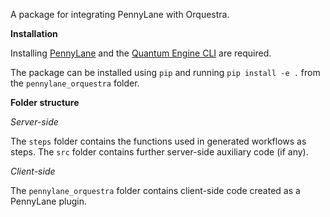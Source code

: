 
A package for integrating PennyLane with Orquestra.

**Installation**

Installing [PennyLane](https://github.com/PennyLaneAI/pennylane) and the [Quantum Engine CLI](https://github.com/zapatacomputing/qe-cli) are required.

The package can be installed using `pip` and running `pip install -e .` from
the `pennylane_orquestra` folder.

**Folder structure**

*Server-side*

The `steps` folder contains the functions used in generated workflows as steps.
The `src` folder contains further server-side auxiliary code (if any).

*Client-side*

The `pennylane_orquestra` folder contains client-side code created as a
PennyLane plugin.
